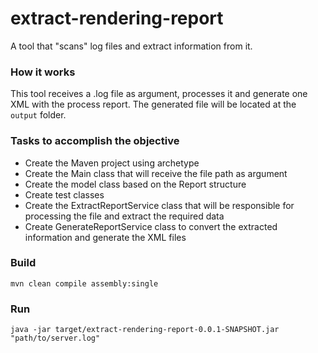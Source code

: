 # extract-rendering-report
A tool that "scans" log files and extract information from it.


### How it works

This tool receives a .log file as argument, processes it and generate one XML with the process report. The generated file will be located at the  `output` folder.


### Tasks to accomplish the objective
- Create the Maven project using archetype
- Create the Main class that will receive the file path as argument
- Create the model class based on the Report structure
- Create test classes
- Create the ExtractReportService class that will be responsible for processing the file and extract the required data
- Create GenerateReportService class to convert the extracted information and generate the XML files


### Build

```
mvn clean compile assembly:single
```

### Run

```
java -jar target/extract-rendering-report-0.0.1-SNAPSHOT.jar "path/to/server.log"
```
